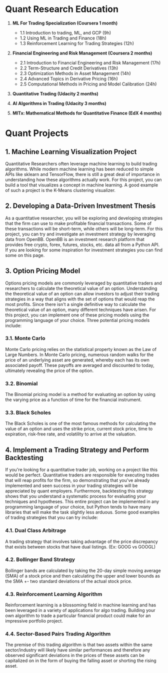 # Quant Research Education

1. **ML For Trading Specialization (Coursera 1 month)**
   - 1.1 Introduction to trading, ML, and GCP (9h)
   - 1.2 Using ML in Trading and Finance (18h)
   - 1.3 Reinforcement Learning for Trading Strategies (12h)

2. **Financial Engineering and Risk Management (Coursera 2 months)**
   - 2.1 Introduction to Financial Engineering and Risk Management (17h)
   - 2.2 Term-Structure and Credit Derivatives (13h)
   - 2.3 Optimization Methods in Asset Management (14h)
   - 2.4 Advanced Topics in Derivative Pricing (16h)
   - 2.5 Computational Methods in Pricing and Model Calibration (24h)

3. **Quantitative Trading (Udacity 2 months)**

4. **AI Algorithms in Trading (Udacity 3 months)**

5. **MITx: Mathematical Methods for Quantitative Finance (EdX 4 months)**

# Quant Projects

## 1. Machine Learning Visualization Project

Quantitative Researchers often leverage machine learning to build trading algorithms. While modern machine learning has been reduced to simple APIs like sklearn and TensorFlow, there is still a great deal of importance in understanding how these algorithms actually work. For this project, you can build a tool that visualizes a concept in machine learning. A good example of such a project is the K-Means clustering visualizer.

## 2. Developing a Data-Driven Investment Thesis

As a quantitative researcher, you will be exploring and developing strategies that the firm can use to make profitable financial transactions. Some of these transactions will be short-term, while others will be long-term. For this project, you can try and investigate an investment strategy by leveraging data from OpenBB. OpenBB is an investment research platform that provides free crypto, forex, futures, stocks, etc. data all from a Python API. If you are looking for some inspiration for investment strategies you can find some on this page.

## 3. Option Pricing Model

Options pricing models are commonly leveraged by quantitative traders and researchers to calculate the theoretical value of an option. Understanding the theoretical value of an option can allow investors to adjust their trading strategies in a way that aligns with the set of options that would reap the most profits. Since there isn't a single definitive way to calculate the theoretical value of an option, many different techniques have arisen. For this project, you can implement one of these pricing models using the programming language of your choice. Three potential pricing models include:

### 3.1. Monte Carlo
Monte Carlo pricing relies on the statistical property known as the Law of Large Numbers. In Monte Carlo pricing, numerous random walks for the price of an underlying asset are generated, whereby each has its own associated payoff. These payoffs are averaged and discounted to today, ultimately revealing the price of the option.

### 3.2. Binomial
The Binomial pricing model is a method for evaluating an option by using the varying price as a function of time for the financial instrument.

### 3.3. Black Scholes
The Black Scholes is one of the most famous methods for calculating the value of an option and uses the strike price, current stock price, time to expiration, risk-free rate, and volatility to arrive at the valuation.

## 4. Implement a Trading Strategy and Perform Backtesting

If you're looking for a quantitative trader job, working on a project like this would be perfect. Quantitative traders are responsible for executing trades that will reap profits for the firm, so demonstrating that you've already implemented and seen success in your trading strategies will be appreciated by quant employers. Furthermore, backtesting this strategy shows that you understand a systematic process for evaluating your techniques and hypotheses. This entire project can be implemented in any programming language of your choice, but Python tends to have many libraries that will make the task slightly less arduous. Some good examples of trading strategies that you can try include:

### 4.1. Dual Class Arbitrage
A trading strategy that involves taking advantage of the price discrepancy that exists between stocks that have dual listings. (Ex: GOOG vs GOOGL)

### 4.2. Bollinger Band Strategy
Bollinger bands are calculated by taking the 20-day simple moving average (SMA) of a stock price and then calculating the upper and lower bounds as the SMA +- two standard deviations of the actual stock price.

### 4.3. Reinforcement Learning Algorithm
Reinforcement learning is a blossoming field in machine learning and has been leveraged in a variety of applications for algo trading. Building your own algorithm to trade a particular financial product could make for an impressive portfolio project.

### 4.4. Sector-Based Pairs Trading Algorithm
The premise of this trading algorithm is that two assets within the same sector/industry will likely have similar performances and therefore any observed significant deviations in the prices of these assets can be capitalized on in the form of buying the falling asset or shorting the rising asset.

